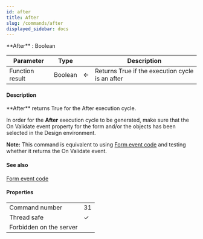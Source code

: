 ```yaml
---
id: after
title: After
slug: /commands/after
displayed_sidebar: docs
---
```


<!--REF #_command_.After.Syntax-->**After**  : Boolean<!-- END REF-->
<!--REF #_command_.After.Params-->
| Parameter | Type |  | Description |
| --- | --- | --- | --- |
| Function result | Boolean | &#8592; | Returns True if the execution cycle is an after |

<!-- END REF-->

#### Description 

<!--REF #_command_.After.Summary-->**After** returns True for the After execution cycle.<!-- END REF-->

In order for the **After** execution cycle to be generated, make sure that the On Validate event property for the form and/or the objects has been selected in the Design environment.

**Note:** This command is equivalent to using [Form event code](../commands/form-event-code.md) and testing whether it returns the On Validate event.

#### See also 

[Form event code](../commands/form-event-code.md)  

#### Properties
|  |  |
| --- | --- |
| Command number | 31 |
| Thread safe | &check; |
| Forbidden on the server ||


